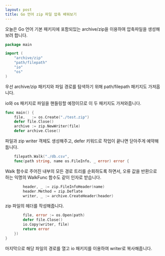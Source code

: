 ```yaml
---
layout: post
title: Go 언어 zip 파일 압축 배워보기 
---
```


오늘은 Go 언어 기본 패키지에 포함되있는 archive/zip을 이용하여 압축파일을 생성해보려 합니다.


```go
package main

import (
	"archive/zip"
	"path/filepath"
	"io"
	"os"
)
```

우선 archive/zip 패키지와 파일 경로를 탐색하기 위해 path/filepath 패키지도 가져옵니다.

io와 os 패키지로 파일을 핸들링할 예정이므로 이 두 패키지도 가져와줍니다.

```go
func main() {
	file, _ := os.Create("./test.zip")
	defer file.Close()
	archive := zip.NewWriter(file)
	defer archive.Close()
```

파일과 zip writer 객체도 생성해주고, defer 키워드로 작업이 끝나면 닫아주게 예약해둡니다.

```go
	filepath.Walk("./db.csv", 
	func(path string, name os.FileInfo, _ error) error {
```

Walk 함수로 주어진 내부의 모든 경로 트리를 순회하도록 하면서, 오류 값을 반환으로 하는 익명의 WalkFunc 함수도 같이 인자로 받습니다.

```go
		header, _ := zip.FileInfoHeader(name)
		header.Method = zip.Deflate
		writer, _ := archive.CreateHeader(header)
```

zip 파일의 헤더를 작성해줍니다.

```go
		file, error := os.Open(path)
		defer file.Close()
		io.Copy(writer, file)
		return error
	})
}
```

마지막으로 해당 파일의 경로를 열고 io 패키지를 이용하여 writer로 복사해줍니다.